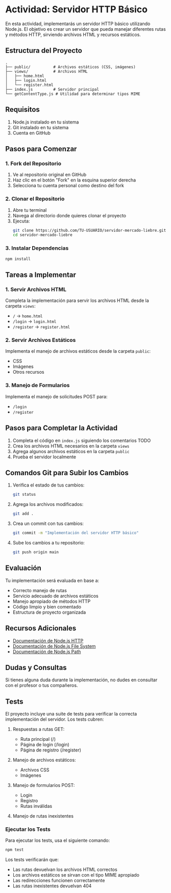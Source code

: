# Actividad: Servidor HTTP Básico

En esta actividad, implementarás un servidor HTTP básico utilizando Node.js. El objetivo es crear un servidor que pueda manejar diferentes rutas y métodos HTTP, sirviendo archivos HTML y recursos estáticos.

## Estructura del Proyecto

```
.
├── public/          # Archivos estáticos (CSS, imágenes)
├── views/           # Archivos HTML
│   ├── home.html
│   ├── login.html
│   └── register.html
├── index.js         # Servidor principal
└── getContentType.js # Utilidad para determinar tipos MIME
```

## Requisitos

1. Node.js instalado en tu sistema
2. Git instalado en tu sistema
3. Cuenta en GitHub

## Pasos para Comenzar

### 1. Fork del Repositorio

1. Ve al repositorio original en GitHub
2. Haz clic en el botón "Fork" en la esquina superior derecha
3. Selecciona tu cuenta personal como destino del fork

### 2. Clonar el Repositorio

1. Abre tu terminal
2. Navega al directorio donde quieres clonar el proyecto
3. Ejecuta:
   ```bash
   git clone https://github.com/TU-USUARIO/servidor-mercado-liebre.git
   cd servidor-mercado-liebre
   ```

### 3. Instalar Dependencias

```bash
npm install
```

## Tareas a Implementar

### 1. Servir Archivos HTML

Completa la implementación para servir los archivos HTML desde la carpeta `views`:

- `/` → `home.html`
- `/login` → `login.html`
- `/register` → `register.html`

### 2. Servir Archivos Estáticos

Implementa el manejo de archivos estáticos desde la carpeta `public`:

- CSS
- Imágenes
- Otros recursos

### 3. Manejo de Formularios

Implementa el manejo de solicitudes POST para:

- `/login`
- `/register`

## Pasos para Completar la Actividad

1. Completa el código en `index.js` siguiendo los comentarios TODO
2. Crea los archivos HTML necesarios en la carpeta `views`
3. Agrega algunos archivos estáticos en la carpeta `public`
4. Prueba el servidor localmente

## Comandos Git para Subir los Cambios

1. Verifica el estado de tus cambios:

   ```bash
   git status
   ```

2. Agrega los archivos modificados:

   ```bash
   git add .
   ```

3. Crea un commit con tus cambios:

   ```bash
   git commit -m "Implementación del servidor HTTP básico"
   ```

4. Sube los cambios a tu repositorio:
   ```bash
   git push origin main
   ```

## Evaluación

Tu implementación será evaluada en base a:

- Correcto manejo de rutas
- Servicio adecuado de archivos estáticos
- Manejo apropiado de métodos HTTP
- Código limpio y bien comentado
- Estructura de proyecto organizada

## Recursos Adicionales

- [Documentación de Node.js HTTP](https://nodejs.org/api/http.html)
- [Documentación de Node.js File System](https://nodejs.org/api/fs.html)
- [Documentación de Node.js Path](https://nodejs.org/api/path.html)

## Dudas y Consultas

Si tienes alguna duda durante la implementación, no dudes en consultar con el profesor o tus compañeros.

## Tests

El proyecto incluye una suite de tests para verificar la correcta implementación del servidor. Los tests cubren:

1. Respuestas a rutas GET:

   - Ruta principal (/)
   - Página de login (/login)
   - Página de registro (/register)

2. Manejo de archivos estáticos:

   - Archivos CSS
   - Imágenes

3. Manejo de formularios POST:

   - Login
   - Registro
   - Rutas inválidas

4. Manejo de rutas inexistentes

### Ejecutar los Tests

Para ejecutar los tests, usa el siguiente comando:

```bash
npm test
```

Los tests verificarán que:

- Las rutas devuelvan los archivos HTML correctos
- Los archivos estáticos se sirvan con el tipo MIME apropiado
- Las redirecciones funcionen correctamente
- Las rutas inexistentes devuelvan 404
